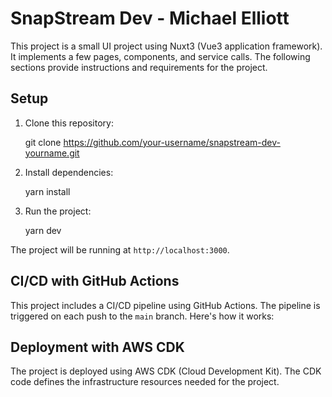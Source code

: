 # SnapStream Dev - Michael Elliott

This project is a small UI project using Nuxt3 (Vue3 application framework). It implements a few pages, components, and service calls. The following sections provide instructions and requirements for the project.

## Setup

1. Clone this repository:

   git clone https://github.com/your-username/snapstream-dev-yourname.git

2. Install dependencies:

    yarn install


3. Run the project:
    
   yarn dev


The project will be running at `http://localhost:3000`.

## CI/CD with GitHub Actions

This project includes a CI/CD pipeline using GitHub Actions. The pipeline is triggered on each push to the `main` branch. Here's how it works:

## Deployment with AWS CDK

The project is deployed using AWS CDK (Cloud Development Kit). The CDK code defines the infrastructure resources needed for the project.

